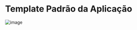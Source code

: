 # Template Padrão da Aplicação

![image](https://github.com/ICEI-PUC-Minas-PMV-ADS/pmv-ads-2024-1-e4-proj-infra-t5-pmv-ads-2024-1-e4-proj-infra-t5-grupo04-Dolce-Coffe/assets/93801572/2a1c171f-836f-4465-8b7a-d5b6fa83d364)
